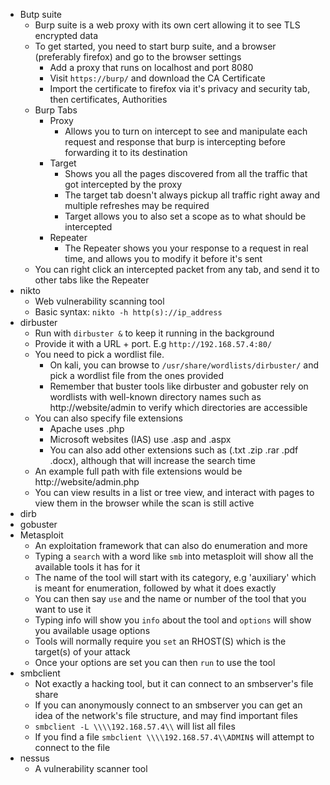 - Butp suite
	- Burp suite is a web proxy with its own cert allowing it to see TLS encrypted data
	- To get started, you need to start burp suite, and a browser (preferably firefox) and go to the browser settings
		- Add a proxy that runs on localhost and port 8080
		- Visit `https://burp/` and download the CA Certificate
		- Import the certificate to firefox via it's privacy and security tab, then certificates, Authorities 
	- Burp Tabs
		- Proxy
			- Allows you to turn on intercept to see and manipulate each request and response that burp is intercepting before forwarding it to its destination
		- Target
			- Shows you all the pages discovered from all the traffic that got intercepted by the proxy
			-  The target tab doesn't always pickup all traffic right away and multiple refreshes may be required
			- Target allows you to also set a scope as to what should be intercepted
		- Repeater
			- The Repeater shows you your response to a request in real time, and allows you to modify it before it's sent
	- You can right click an intercepted packet from any tab, and send it to other tabs like the Repeater
- nikto
	- Web vulnerability scanning tool
	- Basic syntax: `nikto -h http(s)://ip_address` 
- dirbuster
	- Run with `dirbuster &` to keep it running in the background
	- Provide it with a URL + port. E.g `http://192.168.57.4:80/`
	- You need to pick a wordlist file. 
		- On kali, you can browse to `/usr/share/wordlists/dirbuster/` and pick a wordlist file from the ones provided
		- Remember that buster tools like dirbuster and gobuster rely on wordlists with well-known directory names such as http://website/admin to verify which directories are accessible
	- You can also specify file extensions
		- Apache uses .php
		- Microsoft websites (IAS) use .asp and .aspx
		- You can also add other extensions such as (.txt .zip .rar .pdf .docx), although that will increase the search time
	- An example full path with file extensions would be http://website/admin.php
	- You can view results in a list or tree view, and interact with pages to view them in the browser while the scan is still active
- dirb
- gobuster
- Metasploit
	- An exploitation framework that can also do enumeration and more
	- Typing a `search` with a word like `smb` into metasploit will show all the available tools it has for it
	- The name of the tool will start with its category, e.g 'auxiliary' which is meant for enumeration, followed by what it does exactly
	- You can then say `use` and the name or number of the tool that you want to use it
	- Typing info will show you `info` about the tool and `options` will show you available usage options
	- Tools will normally require you `set` an RHOST(S) which is the target(s) of your attack
	- Once your options are set you can then `run` to use the tool
- smbclient
	- Not exactly a hacking tool, but it can connect to an smbserver's file share
	- If you can anonymously connect to an smbserver you can get an idea of the network's file structure, and may find important files
	- `smbclient -L \\\\192.168.57.4\\` will list all files
	- If you find a file `smbclient \\\\192.168.57.4\\ADMIN$` will attempt to connect to the file
- nessus 
	- A vulnerability scanner tool
